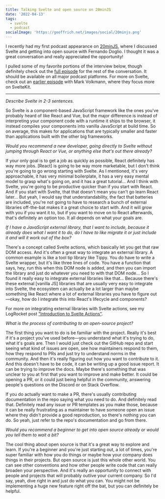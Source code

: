 ```yaml
---
title: Talking Svelte and open source on 20minJS
date: '2022-04-13'
tags:
  - svelte
  - podcast
socialImage: 'https://geoffrich.net/images/social/20minjs.png'
---
```


I recently had my first podcast appearance on [20minJS](https://podcast.20minjs.com), where I discussed Svelte and getting into open source with Fernando Doglio. I thought it was a great conversation and really appreciated the opportunity!

I pulled some of my favorite portions of the interview below, though definitely check out the [full episode](https://podcast.20minjs.com/1952066/10417700-episode-6-svelte-and-contributing-to-open-source-with-geoff-rich) for the rest of the conversation. It should be available on all major podcast platforms. For more on Svelte, check out an [earlier episode](https://podcast.20minjs.com/1952066/10252768-episode-2-svelte-and-sveltekit-with-mark-volkmann) with Mark Volkmann, where they focus more on SvelteKit.

---

_Describe Svelte in 2-3 sentences._

So Svelte is a component-based JavaScript framework like the ones you've probably heard of like React and Vue, but the major difference is instead of interpreting your component code with a runtime it ships to the browser, it instead compiles your components into vanilla JavaScript at build time. So on average, this makes for applications that are typically smaller and faster than applications built with the other big frameworks.

_Would you recommend a new developer, going directly to Svelte without jumping through React or Vue, or anything else that's out there already?_

If your only goal is to get a job as quickly as possible, React definitely has way more jobs. [React] is going to be way more marketable, but I don't think you're going to go wrong starting with Svelte. As I mentioned, it's very approachable, it has very minimal boilerplate, it has a very easy mental model to grasp what's going on, and it has a great tutorial... And I think with Svelte, you're going to be productive quicker than if you start with React. And if you start with Svelte, that that doesn't mean you can't go learn React later... But yeah, I would say that understandability, the fact that batteries are included, you're not going to have to research a bunch of external libraries off-the-bat makes it a great choice to start with. And it will grow with you if you want it to, but if you want to move on to React afterwards, that's definitely an option too. It all depends on what your goals are.

_If I have a JavaScript external library, that I want to include, because it already does what I want it to do, do I have to like migrate it or just include it and will it work out of the box?_

There's a concept called Svelte actions, which basically let you get that raw DOM access. And it's often a great way to integrate an external library. A common example is like a tool tip library like Tippy. You do have to write a Svelte wrapper, but it's like three lines of code. You have a function that says, hey, run this when this DOM node is added, and then you can import the library and just do whatever you need to with that DOM node... So I found it really easy to integrate external libraries like that... Because there's these external [vanilla JS] libraries that are usually very easy to integrate into Svelte, the ecosystem can actually be a lot larger than maybe something like React where a lot of external libraries you have to figure out&mdash;okay, how do I integrate this into React's lifecycle and components?

<div class="callout">

For more on integrating external libraries with Svelte actions, see my LogRocket post ["Introduction to Svelte Actions"](https://blog.logrocket.com/svelte-actions-introduction/).

</div>

_What is the process of contributing to an open-source project?_

The first thing you want to do is be familiar with the project. Really it's best if it's a project you've used before&mdash;you understand what it's trying to do, what it's goals are. Then I would just check out the GitHub repo and start seeing what kind of issues are open, see how maintainers respond to them, how they respond to PRs and just try to understand norms in the community. And then it's really figuring out how you want to contribute to it. And this doesn't have to be code, it can be writing up a good issue report. It can be trying to improve the docs. Maybe there's something that was unclear to you at first that you want to improve and make better. It could be opening a PR, or it could just being helpful in the community, answering people's questions on the Discord or on Stack Overflow.

If you do actually want to make a PR, there's usually contributing documentation in the repo saying what you need to do. And definitely read that. Definitely read any issue or PR templates as you make those, because it can be really frustrating as a maintainer to have someone open an issue where they didn't provide a good reproduction, so there's nothing you can do. So yeah, just refer to the repo's documentation and go from there.

_Would you recommend a beginner to get into open source already or would you tell them to wait a bit?_

The cool thing about open source is that it's a great way to explore and learn. If you're a beginner and you're just starting out, a lot of times, you're super familiar with how you do things or maybe how your company does things in their projects. But open source is just this whole other world. You can see other conventions and how other people write code that can really broaden your perspective. And it's really an opportunity to connect with people and projects that will probably outlive your current company. So I'd say, yeah, dive right in and just do what you can. You might not be implementing a huge new feature right off the bat, but you can definitely be helpful.
